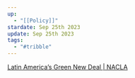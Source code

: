 ```yaml
---
up:
  - "[[Policy]]"
stardate: Sep 25th 2023
update: Sep 25th 2023
tags:
  - "#tribble"
---
```


[Latin America’s Green New Deal | NACLA](https://nacla.org/news/2020/06/09/latin-america-green-new-deal)


